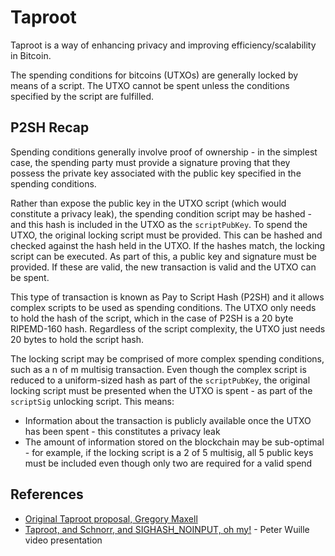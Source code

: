 # Taproot

Taproot is a way of enhancing privacy and improving efficiency/scalability in Bitcoin. 

The spending conditions for bitcoins (UTXOs) are generally locked by means of a script. The UTXO cannot be spent unless the conditions specified by the script are fulfilled.

P2SH Recap
----------
Spending conditions generally involve proof of ownership - in the simplest case, the spending party must provide a signature proving that they possess the private key associated with the public key specified in the spending conditions.

Rather than expose the public key in the UTXO script (which would constitute a privacy leak), the spending condition script may be hashed - and this hash is included in the UTXO as the `scriptPubKey`. To spend the UTXO, the original locking script must be provided. This can be hashed and checked against the hash held in the UTXO. If the hashes match, the locking script can be executed. As part of this, a public key and signature must be provided. If these are valid, the new transaction is valid and the UTXO can be spent.

This type of transaction is known as Pay to Script Hash (P2SH) and it allows complex scripts to be used as spending conditions. The UTXO only needs to hold the hash of the script, which in the case of P2SH is a 20 byte RIPEMD-160 hash. Regardless of the script complexity, the UTXO just needs 20 bytes to hold the script hash.

The locking script may be comprised of more complex spending conditions, such as a n of m multisig transaction. Even though the complex script is reduced to a uniform-sized hash as part of the `scriptPubKey`, the original locking script must be presented when the UTXO is spent - as part of the `scriptSig` unlocking script. This means:

* Information about the transaction is publicly available once the UTXO has been spent - this constitutes a privacy leak
* The amount of information stored on the blockchain may be sub-optimal - for example, if the locking script is a 2 of 5 multisig, all 5 public keys must be included even though only two are required for a valid spend 

References
----------

* [Original Taproot proposal, Gregory Maxell][1]
* [Taproot, and Schnorr, and SIGHASH_NOINPUT, oh my!][2] - Peter Wuille video presentation

[1]: https://lists.linuxfoundation.org/pipermail/bitcoin-dev/2018-January/015614.html
[2]: https://www.youtube.com/watch?v=YSUVRj8iznU&feature=youtu.be
